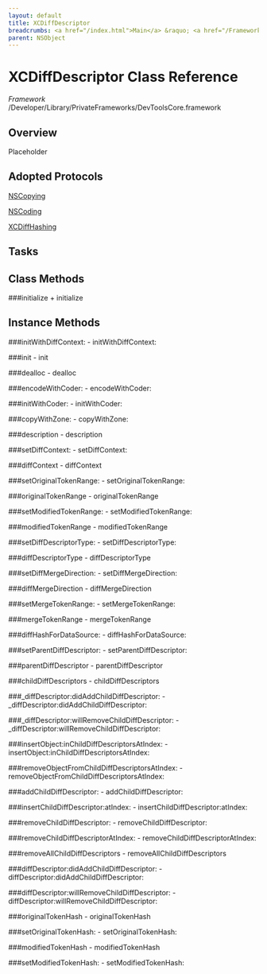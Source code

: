 ```yaml
---
layout: default
title: XCDiffDescriptor
breadcrumbs: <a href="/index.html">Main</a> &raquo; <a href="/Frameworks.html">Framework</a> &raquo; <a href="/Frameworks/DevToolsCore.html">DevToolsCore</a> &raquo; XCDiffDescriptor
parent: NSObject 
---
```

# XCDiffDescriptor Class Reference

*Framework* /Developer/Library/PrivateFrameworks/DevToolsCore.framework

## Overview

Placeholder

## Adopted Protocols

[NSCopying]()

[NSCoding]()

[XCDiffHashing]()

## Tasks

## Class Methods

<a name="+initialize"></a>
###initialize
    + initialize

## Instance Methods

<a name="-initWithDiffContext:"></a>
###initWithDiffContext:
    - initWithDiffContext:

<a name="-init"></a>
###init
    - init

<a name="-dealloc"></a>
###dealloc
    - dealloc

<a name="-encodeWithCoder:"></a>
###encodeWithCoder:
    - encodeWithCoder:

<a name="-initWithCoder:"></a>
###initWithCoder:
    - initWithCoder:

<a name="-copyWithZone:"></a>
###copyWithZone:
    - copyWithZone:

<a name="-description"></a>
###description
    - description

<a name="-setDiffContext:"></a>
###setDiffContext:
    - setDiffContext:

<a name="-diffContext"></a>
###diffContext
    - diffContext

<a name="-setOriginalTokenRange:"></a>
###setOriginalTokenRange:
    - setOriginalTokenRange:

<a name="-originalTokenRange"></a>
###originalTokenRange
    - originalTokenRange

<a name="-setModifiedTokenRange:"></a>
###setModifiedTokenRange:
    - setModifiedTokenRange:

<a name="-modifiedTokenRange"></a>
###modifiedTokenRange
    - modifiedTokenRange

<a name="-setDiffDescriptorType:"></a>
###setDiffDescriptorType:
    - setDiffDescriptorType:

<a name="-diffDescriptorType"></a>
###diffDescriptorType
    - diffDescriptorType

<a name="-setDiffMergeDirection:"></a>
###setDiffMergeDirection:
    - setDiffMergeDirection:

<a name="-diffMergeDirection"></a>
###diffMergeDirection
    - diffMergeDirection

<a name="-setMergeTokenRange:"></a>
###setMergeTokenRange:
    - setMergeTokenRange:

<a name="-mergeTokenRange"></a>
###mergeTokenRange
    - mergeTokenRange

<a name="-diffHashForDataSource:"></a>
###diffHashForDataSource:
    - diffHashForDataSource:

<a name="-setParentDiffDescriptor:"></a>
###setParentDiffDescriptor:
    - setParentDiffDescriptor:

<a name="-parentDiffDescriptor"></a>
###parentDiffDescriptor
    - parentDiffDescriptor

<a name="-childDiffDescriptors"></a>
###childDiffDescriptors
    - childDiffDescriptors

<a name="-_diffDescriptor:didAddChildDiffDescriptor:"></a>
###_diffDescriptor:didAddChildDiffDescriptor:
    - _diffDescriptor:didAddChildDiffDescriptor:

<a name="-_diffDescriptor:willRemoveChildDiffDescriptor:"></a>
###_diffDescriptor:willRemoveChildDiffDescriptor:
    - _diffDescriptor:willRemoveChildDiffDescriptor:

<a name="-insertObject:inChildDiffDescriptorsAtIndex:"></a>
###insertObject:inChildDiffDescriptorsAtIndex:
    - insertObject:inChildDiffDescriptorsAtIndex:

<a name="-removeObjectFromChildDiffDescriptorsAtIndex:"></a>
###removeObjectFromChildDiffDescriptorsAtIndex:
    - removeObjectFromChildDiffDescriptorsAtIndex:

<a name="-addChildDiffDescriptor:"></a>
###addChildDiffDescriptor:
    - addChildDiffDescriptor:

<a name="-insertChildDiffDescriptor:atIndex:"></a>
###insertChildDiffDescriptor:atIndex:
    - insertChildDiffDescriptor:atIndex:

<a name="-removeChildDiffDescriptor:"></a>
###removeChildDiffDescriptor:
    - removeChildDiffDescriptor:

<a name="-removeChildDiffDescriptorAtIndex:"></a>
###removeChildDiffDescriptorAtIndex:
    - removeChildDiffDescriptorAtIndex:

<a name="-removeAllChildDiffDescriptors"></a>
###removeAllChildDiffDescriptors
    - removeAllChildDiffDescriptors

<a name="-diffDescriptor:didAddChildDiffDescriptor:"></a>
###diffDescriptor:didAddChildDiffDescriptor:
    - diffDescriptor:didAddChildDiffDescriptor:

<a name="-diffDescriptor:willRemoveChildDiffDescriptor:"></a>
###diffDescriptor:willRemoveChildDiffDescriptor:
    - diffDescriptor:willRemoveChildDiffDescriptor:

<a name="-originalTokenHash"></a>
###originalTokenHash
    - originalTokenHash

<a name="-setOriginalTokenHash:"></a>
###setOriginalTokenHash:
    - setOriginalTokenHash:

<a name="-modifiedTokenHash"></a>
###modifiedTokenHash
    - modifiedTokenHash

<a name="-setModifiedTokenHash:"></a>
###setModifiedTokenHash:
    - setModifiedTokenHash:

